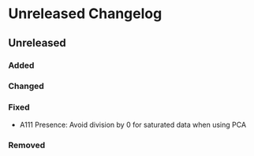 # Unreleased Changelog

## Unreleased

### Added

### Changed

### Fixed
- A111 Presence: Avoid division by 0 for saturated data when using PCA

### Removed
